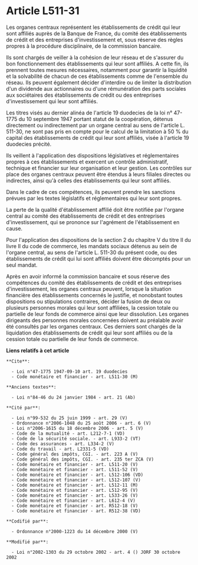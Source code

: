# Article L511-31

Les organes centraux représentent les établissements de crédit qui leur sont affiliés auprès de la Banque de France, du
comité des établissements de crédit et des entreprises d'investissement et, sous réserve des règles propres à la procédure
disciplinaire, de la commission bancaire.

Ils sont chargés de veiller à la cohésion de leur réseau et de s'assurer du bon fonctionnement des établissements qui leur
sont affiliés. A cette fin, ils prennent toutes mesures nécessaires, notamment pour garantir la liquidité et la solvabilité
de chacun de ces établissements comme de l'ensemble du réseau. Ils peuvent également décider d'interdire ou de limiter la
distribution d'un dividende aux actionnaires ou d'une rémunération des parts sociales aux sociétaires des établissements de
crédit ou des entreprises d'investissement qui leur sont affiliés.

Les titres visés au dernier alinéa de l'article 19 duodecies de la loi n° 47-1775 du 10 septembre 1947 portant statut de la
coopération, détenus directement ou indirectement par un organe central au sens de l'article L. 511-30, ne sont pas pris en
compte pour le calcul de la limitation à 50 % du capital des établissements de crédit qui leur sont affiliés, visée à
l'article 19 duodecies précité.

Ils veillent à l'application des dispositions législatives et réglementaires propres à ces établissements et exercent un
contrôle administratif, technique et financier sur leur organisation et leur gestion. Les contrôles sur place des organes
centraux peuvent être étendus à leurs filiales directes ou indirectes, ainsi qu'à celles des établissements qui leur sont
affiliés.

Dans le cadre de ces compétences, ils peuvent prendre les sanctions prévues par les textes législatifs et réglementaires qui
leur sont propres.

La perte de la qualité d'établissement affilié doit être notifiée par l'organe central au comité des établissements de crédit
et des entreprises d'investissement, qui se prononce sur l'agrément de l'établissement en cause.

Pour l'application des dispositions de la section 2 du chapitre V du titre II du livre II du code de commerce, les mandats
sociaux détenus au sein de l'organe central, au sens de l'article L. 511-30 du présent code, ou des établissements de crédit
qui lui sont affiliés doivent être décomptés pour un seul mandat.

Après en avoir informé la commission bancaire et sous réserve des compétences du comité des établissements de crédit et des
entreprises d'investissement, les organes centraux peuvent, lorsque la situation financière des établissements concernés le
justifie, et nonobstant toutes dispositions ou stipulations contraires, décider la fusion de deux ou plusieurs personnes
morales qui leur sont affiliées, la cession totale ou partielle de leur fonds de commerce ainsi que leur dissolution. Les
organes dirigeants des personnes morales concernées doivent au préalable avoir été consultés par les organes centraux. Ces
derniers sont chargés de la liquidation des établissements de crédit qui leur sont affiliés ou de la cession totale ou
partielle de leur fonds de commerce.

**Liens relatifs à cet article**

	**Cite**:

	  - Loi n°47-1775 1947-09-10 art. 19 duodecies
	  - Code monétaire et financier - art. L511-30 (M)

	**Anciens textes**:

	  - Loi n°84-46 du 24 janvier 1984 - art. 21 (Ab)

	**Cité par**:

	  - Loi n°99-532 du 25 juin 1999 - art. 29 (V)
	  - Ordonnance n°2006-1048 du 25 août 2006 - art. 6 (V)
	  - Loi n°2006-1615 du 18 décembre 2006 - art. 5 (V)
	  - Code de la mutualité - art. L212-7-1 (VD)
	  - Code de la sécurité sociale. - art. L933-2 (VT)
	  - Code des assurances - art. L334-2 (V)
	  - Code du travail - art. L2331-5 (VD)
	  - Code général des impôts, CGI. - art. 223 A (V)
	  - Code général des impôts, CGI. - art. 235 ter ZCA (V)
	  - Code monétaire et financier - art. L511-20 (V)
	  - Code monétaire et financier - art. L511-52 (V)
	  - Code monétaire et financier - art. L512-106 (VD)
	  - Code monétaire et financier - art. L512-107 (V)
	  - Code monétaire et financier - art. L512-11 (M)
	  - Code monétaire et financier - art. L512-95 (V)
	  - Code monétaire et financier - art. L533-26 (V)
	  - Code monétaire et financier - art. L612-4 (V)
	  - Code monétaire et financier - art. R512-18 (V)
	  - Code monétaire et financier - art. R512-38 (VD)

	**Codifié par**:

	  - Ordonnance n°2000-1223 du 14 décembre 2000 (V)

	**Modifié par**:

	  - Loi n°2002-1303 du 29 octobre 2002 - art. 4 () JORF 30 octobre 2002
